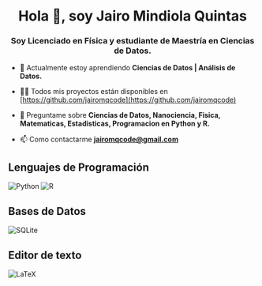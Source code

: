 <h1 align="center">Hola 👋, soy Jairo Mindiola Quintas</h1>
<h3 align="center">Soy Licenciado en Física y estudiante de Maestría en Ciencias de Datos.</h3>

- 🌱 Actualmente estoy aprendiendo **Ciencias de Datos | Análisis de Datos.**

- 👨‍💻 Todos mis proyectos están disponibles en [https://github.com/jairomqcode](https://github.com/jairomqcode)

- 💬 Preguntame sobre **Ciencias de Datos, Nanociencia, Fisica, Matematicas, Estadisticas, Programacion en Python y R.**

- 📫 Como contactarme **jairomqcode@gmail.com**



<h2>Lenguajes de Programación</h2>

![Python](https://img.shields.io/badge/python-3670A0?style=for-the-badge&logo=python&logoColor=ffdd54)
![R](https://img.shields.io/badge/r-%23276DC3.svg?style=for-the-badge&logo=r&logoColor=white)

<h2>Bases de Datos</h2>

![SQLite](https://img.shields.io/badge/sqlite-%2307405e.svg?style=for-the-badge&logo=sqlite&logoColor=white)


<h2>Editor de texto</h2>

![LaTeX](https://img.shields.io/badge/latex-%23008080.svg?style=for-the-badge&logo=latex&logoColor=white)
